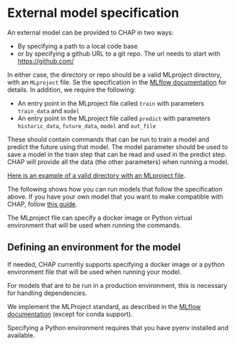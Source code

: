 # External model specification

An external model can be provided to CHAP in two ways: 

- By specifying a path to a local code base
- or by specifying a github URL to a git repo. The url needs to start with https://github.com/

In either case, the directory or repo should be a valid MLproject directory, with an `MLproject` file. Se the specification in the [MLflow documentation](https://www.mlflow.org/docs/latest/projects.html#project-format) for details. In addition, we require the following:

- An entry point in the MLproject file called `train` with parameters `train_data` and `model`
- An entry point in the MLproject file called `predict` with parameters `historic_data`, `future_data`, `model` and `out_file`

These should contain commands that can be run to train a model and predict the future using that model. The model parameter should be used to save a model in the train step that can be read and used in the predict step. CHAP will provide all the data (the other parameters) when running a model.

[Here is an example of a valid directory with an MLproject file](https://github.com/dhis2/chap-core/tree/dev/external_models/naive_python_model_with_mlproject_file).

The following shows how you can run models that follow the specification above. If you have your own model that you want to make compatible with CHAP, follow [this guide](./developing_custom_models).

The MLproject file can specify a docker image or Python virtual environment that will be used when running the commands.


## Defining an environment for the model

If needed, CHAP currently supports specifying a docker image or a python environment file that will be used when running your model.

For models that are to be run in a production environment, this is necessary for handling dependencies.

We implement the MLProject standard, as described in the [MLflow documentation](https://www.mlflow.org/docs/latest/projects.html#project-format) (except for conda support). 

Specifying a Python environment requires that you have pyenv installed and available.

